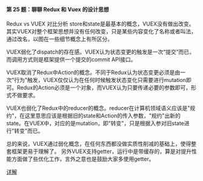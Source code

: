 #### 第 25 题：聊聊 Redux 和 Vuex 的设计思想

Redux vs VUEX 对比分析
store和state是最基本的概念，VUEX没有做出改变。其实VUEX对整个框架思想并没有任何改变，只是某些内容变化了名称或者叫法，通过改名，以图在一些细节概念上有所区分。


VUEX弱化了dispatch的存在感。VUEX认为状态变更的触发是一次“提交”而已，而调用方式则是框架提供一个提交的commit API接口。

VUEX取消了Redux中Action的概念。不同于Redux认为状态变更必须是由一次"行为"触发，VUEX仅仅认为在任何时候触发状态变化只需要进行mutation即可。Redux的Action必须是一个对象，而VUEX认为只要传递必要的参数即可，形式不做要求。

VUEX也弱化了Redux中的reducer的概念。reducer在计算机领域语义应该是"规约"，在这里意思应该是根据旧的state和Action的传入参数，"规约"出新的state。在VUEX中，对应的是mutation，即"转变"，只是根据入参对旧state进行"转变"而已。

总的来说，VUEX通过弱化概念，在任何东西都没做实质性削减的基础上，使得整套框架更易于理解了。
另外VUEX支持getter，运行中是带缓存的，算是对提升性能方面做了些优化工作，言外之意也是鼓励大家多使用getter。

[详解](https://www.jianshu.com/p/e0987169de96)

